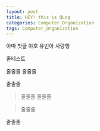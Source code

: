 ```yaml
---
layout: post
title: HEY! this is QLog
categories: Computer_Organization
tags: Computer_Organization
---
```


아따 첫글 야호 유빈아 사랑행

줄테스트

줄줄줄
줄줄줄

줄줄줄

>줄줄줄
줄줄줄

>줄줄줄

줄줄줄
